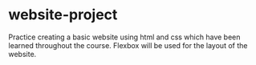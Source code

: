 # website-project

Practice creating a basic website using html and css which have been learned throughout the course. Flexbox will be used for the layout of the website.
